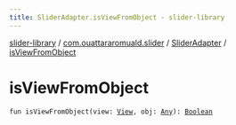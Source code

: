 ```yaml
---
title: SliderAdapter.isViewFromObject - slider-library
---
```


[slider-library](../../index.html) / [com.ouattararomuald.slider](../index.html) / [SliderAdapter](index.html) / [isViewFromObject](./is-view-from-object.html)

# isViewFromObject

`fun isViewFromObject(view: `[`View`](https://developer.android.com/reference/android/view/View.html)`, obj: `[`Any`](https://kotlinlang.org/api/latest/jvm/stdlib/kotlin/-any/index.html)`): `[`Boolean`](https://kotlinlang.org/api/latest/jvm/stdlib/kotlin/-boolean/index.html)